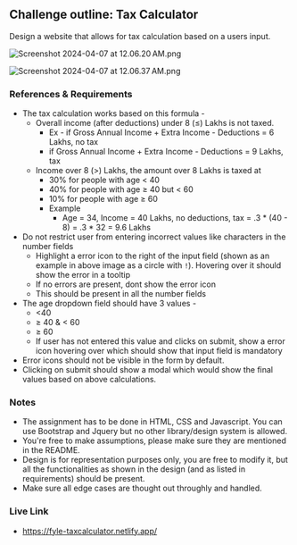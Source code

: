 ## Challenge outline: Tax Calculator

Design a website that allows for tax calculation based on a users input.

![Screenshot 2024-04-07 at 12.06.20 AM.png](https://prod-files-secure.s3.us-west-2.amazonaws.com/983632c5-ee66-4f64-a1a6-b3eeff04ddb8/b2775372-5b3a-462f-b309-5e3e512f457a/Screenshot_2024-04-07_at_12.06.20_AM.png)

![Screenshot 2024-04-07 at 12.06.37 AM.png](https://prod-files-secure.s3.us-west-2.amazonaws.com/983632c5-ee66-4f64-a1a6-b3eeff04ddb8/24606b4a-5b8a-447c-8655-67dab0a7c472/Screenshot_2024-04-07_at_12.06.37_AM.png)

### References & Requirements

- The tax calculation works based on this formula -
    - Overall income (after deductions) under 8 (≤) Lakhs is not taxed.
        - Ex - if Gross Annual Income + Extra Income - Deductions =  6 Lakhs, no tax
        - if Gross Annual Income + Extra Income - Deductions =  9 Lakhs, tax
    - Income over 8 (>) Lakhs, the amount over 8 Lakhs is taxed at
        - 30% for people with age < 40
        - 40% for people with age ≥ 40 but < 60
        - 10% for people with age ≥ 60
        - Example
            - Age = 34, Income = 40 Lakhs, no deductions, tax = .3 * (40 - 8) = .3 * 32 = 9.6 Lakhs
- Do not restrict user from entering incorrect values like characters in the number fields
    - Highlight a error icon to the right of the input field (shown as an example in above image as a circle with `!`). Hovering over it should show the error in a tooltip
    - If no errors are present, dont show the error icon
    - This should be present in all the number fields
- The age dropdown field should have 3 values -
    - <40
    - ≥ 40 & < 60
    - ≥ 60
    - If user has not entered this value and clicks on submit, show a error icon hovering over which should show that input field is mandatory
- Error icons should not be visible in the form by default.
- Clicking on submit should show a modal which would show the final values based on above calculations.

### Notes

- The assignment has to be done in HTML, CSS and Javascript. You can use Bootstrap and Jquery but no other library/design system is allowed.
- You're free to make assumptions, please make sure they are mentioned in the README.
- Design is for representation purposes only, you are free to modify it, but all the functionalities as shown in the design (and as listed in requirements) should be present.
- Make sure all edge cases are thought out throughly and handled.

### Live Link

- https://fyle-taxcalculator.netlify.app/
